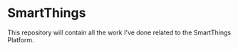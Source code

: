 SmartThings
===========

This repository will contain all the work I've done related to the SmartThings Platform.
